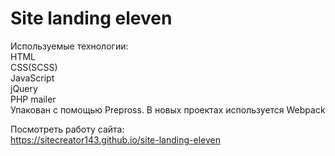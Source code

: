 # Site landing eleven
  
Используемые технологии:  
HTML  
CSS(SCSS)  
JavaScript  
jQuery  
PHP mailer  
Упакован с помощью Prepross. В новых проектах используется Webpack  
  
Посмотреть работу сайта:  
https://sitecreator143.github.io/site-landing-eleven
